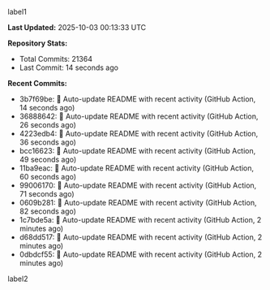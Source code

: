 
label1 
<!-- ACTIVITY_START -->
**Last Updated:** 2025-10-03 00:13:33 UTC

**Repository Stats:**
- Total Commits: 21364
- Last Commit: 14 seconds ago

**Recent Commits:**
- 3b7f69be: 🤖 Auto-update README with recent activity (GitHub Action, 14 seconds ago)
- 36888642: 🤖 Auto-update README with recent activity (GitHub Action, 26 seconds ago)
- 4223edb4: 🤖 Auto-update README with recent activity (GitHub Action, 36 seconds ago)
- bcc16623: 🤖 Auto-update README with recent activity (GitHub Action, 49 seconds ago)
- 11ba9eac: 🤖 Auto-update README with recent activity (GitHub Action, 60 seconds ago)
- 99006170: 🤖 Auto-update README with recent activity (GitHub Action, 71 seconds ago)
- 0609b281: 🤖 Auto-update README with recent activity (GitHub Action, 82 seconds ago)
- 1c7bde5a: 🤖 Auto-update README with recent activity (GitHub Action, 2 minutes ago)
- d68dd517: 🤖 Auto-update README with recent activity (GitHub Action, 2 minutes ago)
- 0dbdcf55: 🤖 Auto-update README with recent activity (GitHub Action, 2 minutes ago)
<!-- ACTIVITY_END -->

label2

